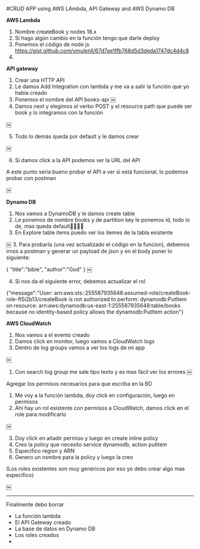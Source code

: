 #CRUD APP using AWS LAmbda, API Gateway and AWS Dynamo DB 

**AWS Lambda**

1. Nombre createBook y nodes 18.x
2. Si hago algún cambio en la función tengo que darle deploy
3. Ponemos el código de node js https://gist.github.com/ymulenll/67d7ae1ffb768d5d3deda1747dc4d4c8 
4. 


**API gateway**


1. Crear una HTTP API
2. Le damos Add Integration con lambda y me va a salir la función que yo había creado
3. Ponemos el nombre del API books-api
￼
4. Damos next y elegimos el verbo POST y el resource path que puede ser book y lo integramos con la función


￼


5. Todo lo demás queda por default y le damos crear

￼

6. Si damos click a la API podemos ver la URL del API

A este punto seria bueno probar el API a ver si está funcional, lo podemos probar con postman



￼



**Dynamo DB**


1. Nos vamos a DynamoDB y le damos create table
2. Le ponemos de nombre books y de partition key le ponemos id, todo lo de, mas queda default
3. En Explore table items puedo ver los itemes de la tabla existente 



￼
3. Para probarla (una vez actualizado el código en la funcion), debemos irnos a postman y generar un payload de json y en el body poner lo siguiente:


{
    "title":"bible",
    "author":"God"
}
￼

4. Si nos da el siguiente error, debemos actualizar el rol

{"message":"User: arn:aws:sts::255587935648:assumed-role/createBook-role-ft5i2b13/createBook is not authorized to perform: dynamodb:PutItem on resource: arn:aws:dynamodb:us-east-1:255587935648:table/books because no identity-based policy allows the dynamodb:PutItem action"}




**AWS CloudWatch**

1. Nos vamos a el evento creado
2. Damos click en monitor,  luego vamos a CloudWatch  logs
3. Dentro de log groups vamos a ver los logs de mi app



￼


1. Con search log group me sale tipo texto y es mas fácil ver los errores
￼


Agregar los permisos necesarios para que escriba en la BD


1. Me voy a la función lambda, doy click en configuración, luego en permisos
2. Ahi hay un rol existente con permisos a CloudWatch, damos click en el role para modificarlo

￼


3. Doy click en añadir permiso y luego en create inline policy
4. Creo la policy que necesito service dynamodb, action putitem
5. Especifico region y ARN
6. Genero un nombre para la policy y luego la creo 





(Los roles existentes son muy genéricos por eso yo debo crear algo mas especifico)

￼




*****

Finalmente debo borrar

- La función lambda
- El API Gateway creado
- La base de datos en Dynamo DB
- Los roles creados
- 

